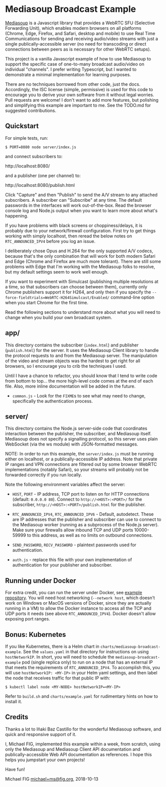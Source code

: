 # Mediasoup Broadcast Example

[Mediasoup](https://mediasoup.org/) is a Javascript library that provides a WebRTC SFU (Selective Forwarding Unit), which enables modern browsers on all platforms (Chrome, Edge, Firefox, and Safari, desktop and mobile) to use Real Time Communications for sending and receiving audio/video streams with just a single publically-accessible server (no need for transcoding or direct connections between peers as is necessary for other WebRTC setups).

This project is a vanilla Javascript example of how to use Mediasoup to support the specific case of one-to-many broadcast audio/video on individual "channels".  I prefer writing Typescript, but I wanted to demonstrate a minimal implementation for learning purposes.

There are no techniques borrowed from other code, just the docs.  Accordingly, the ISC license (simple, permissive) is used for this code to encourage you to derive your own software from it without legal worries.  Pull requests are welcome!  I don't want to add more features, but polishing and simplifying this example are important to me.  See the TODO.md for suggested contributions.

## Quickstart

For simple tests, run:

```
$ PORT=8080 node server/index.js
```

and connect subscribers to:

http://localhost:8080/

and a publisher (one per channel) to:

http://localhost:8080/publish.html

Click "Capture" and then "Publish" to send the A/V stream to any attached subscribers.  A subscriber can "Subscribe" at any time.  The default passwords in the interfaces will work out-of-the-box.  Read the browser console log and Node.js output when you want to learn more about what's happening.

If you have problems with black screens or choppiness/delays, it is probably due to your network/firewall configuration.  First try to get things working with simply localhost, then reread the below notes on `RTC_ANNOUNCED_IPV4` before you log an issue.

I deliberately chose Opus and H.264 for the only supported A/V codecs, because that's the only combination that will work for both modern Safari and Edge (Chrome and Firefox are much more tolerant).  There are still some problems with Edge that I'm working with the Mediasoup folks to resolve, but my default settings seem to work well enough.

If you want to experiment with Simulcast (publishing multiple resolutions at a time, so that subscribers can choose between them), currently only Chrome publishers support it for H264, and only then if you specify the `--force-fieldtrials=WebRTC-H264Simulcast/Enabled/` command-line option when you start Chrome for the first time.

Read the following sections to understand more about what you will need to change when you build your own broadcast system.

## app/

This directory contains the subscriber (`index.html`) and publisher (`publish.html`) for the server.  It uses the Mediasoup Client library to handle the protocol requests to and from the Mediasoup server.  The manipulation of the video and stream objects was the hardest to get right for all browsers, so I encourage you to crib the techniques I used.

Until I have a chance to refactor, you should know that I tend to write code from bottom to top... the more high-level code comes at the end of each file.  Also, more inline documentation will be added in the future.

* `common.js` - Look for the `FIXME`s to see what may need to change, specifically the authentication process.

## server/

This directory contains the Node.js server-side code that coordinates interaction between the publisher, the subscriber, and Mediasoup itself.  Mediasoup does not specify a signalling protocol, so this server uses plain WebSocket (via the ws module) with JSON-formatted messages.

NOTE: In order to run this example, the `server/index.js` must be running either on localhost, or a publically-accessible IP address.  Note that private IP ranges and VPN connections are filtered out by some browser WebRTC implementations (notably Safari), so your streams will probably not be forwarded correctly if you run locally.

Note the following environment variables affect the server:

* `HOST`, `PORT` - IP address, TCP port to listen on for HTTP connections (default: `0.0.0.0 80`).  Connect to `http://<HOST>:<PORT>/` for the subscriber, `http://<HOST>:<PORT>/publish.html` for the publisher.

* `RTC_ANNOUNCED_IPV4`, `RTC_ANNOUNCED_IPV6` - Default, autodetect.  These are IP addresses that the publisher and subscriber can use to connect to the Mediasoup worker (running as a subprocess of the Node.js server).  Make sure your firewalls allow inbound TCP and UDP ports 10000-59999 to this address, as well as no limits on outbound connections.

* `SEND_PASSWORD`, `RECV_PASSWORD` - plaintext passwords used for authentication.

* `auth.js` - replace this file with your own implementation of authentication for your publisher and subscriber.

## Running under Docker

For extra credit, you can run the server under Docker, see [example repository](https://hub.docker.com/r/michaelfig/mediasoup-broadcast-example/).  You will need host networking (`--network host`, which doesn't work on Windows or MacOS versions of Docker, since they are actually running in a VM) to allow the Docker instance to access all the TCP and UDP ports it needs (see above `RTC_ANNOUNCED_IPV4`).  Docker doesn't allow exposing port ranges.

## Bonus: Kubernetes

If you like Kubernetes, there is a Helm chart in `charts/mediasoup-broadcast-example`.  See the `values.yaml` in that directory for instructions on using `hostNetworkIP`.  In short, you will need to schedule the `mediasoup-broadcast-example` pod (single replica only) to run on a node that has an external IP that meets the requirements of `RTC_ANNOUNCED_IPV4`.  To accomplish this, you will use `hostNetworkIP: <MY-IP>` in your Helm yaml settings, and then label the node that receives traffic for that public IP with:

```
$ kubectl label node <MY-NODE> hostNetworkIP=<MY-IP>
```

Refer to `build.sh` and `charts/example.yaml` for rudimentary hints on how to install it.

## Credits

Thanks a lot to Iñaki Baz Castillo for the wonderful Mediasoup software, and quick and responsive support of it.

I, Michael FIG, implemented this example within a week, from scratch, using only the Mediasoup and Mediasoup Client API documentation and publically-accessible Web API documentation as references.  I hope this helps you jumpstart your own projects!

Have fun!

Michael FIG <michael+ms@fig.org>, 2018-10-13
